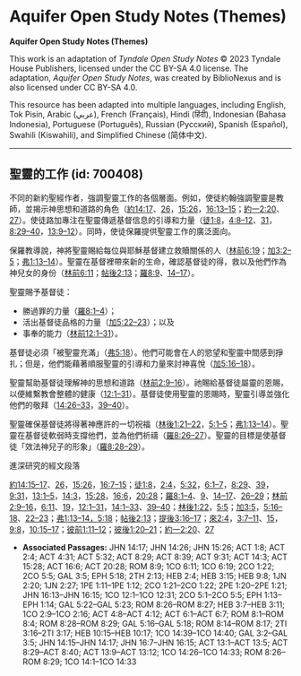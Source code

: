 # Aquifer Open Study Notes (Themes)

**Aquifer Open Study Notes (Themes)**

This work is an adaptation of *Tyndale Open Study Notes* © 2023 Tyndale House Publishers, licensed under the CC BY\-SA 4\.0 license. The adaptation, *Aquifer Open Study Notes*, was created by BiblioNexus and is also licensed under CC BY\-SA 4\.0\.

This resource has been adapted into multiple languages, including English, Tok Pisin, Arabic (عربي), French (Français), Hindi (हिंदी), Indonesian (Bahasa Indonesia), Portuguese (Português), Russian (Русский), Spanish (Español), Swahili (Kiswahili), and Simplified Chinese (简体中文).



--------------------------------

## 聖靈的工作 (id: 700408)

不同的新約聖經作者，強調聖靈工作的各個層面。例如，使徒約翰強調聖靈是教師，並揭示神思想和道路的角色（[約14:17](https://ref.ly/John14:17)、[26](https://ref.ly/John14:26)，[15:26](https://ref.ly/John15:26)，[16:13–15](https://ref.ly/John16:13-John16:15)；[約一2:20](https://ref.ly/1John2:20)、[27](https://ref.ly/1John2:27)）。使徒路加專注在聖靈傳遞基督信息的引導和力量（[徒1:8](https://ref.ly/Acts1:8)，[4:8–12](https://ref.ly/Acts4:8-Acts4:12)、[31](https://ref.ly/Acts4:31)，[8:29–40](https://ref.ly/Acts8:29-Acts8:40)，[13:9–12](https://ref.ly/Acts13:9-Acts13:12)）。同時，使徒保羅提供聖靈工作的廣泛面向。

保羅教導說，神將聖靈賜給每位與耶穌基督建立救贖關係的人（[林前6:19](https://ref.ly/1Cor6:19)；[加3:2–5](https://ref.ly/Gal3:2-Gal3:5)；[弗1:13–14](https://ref.ly/Eph1:13-Eph1:14)）。聖靈在基督裡帶來新的生命，確認基督徒的得，救以及他們作為神兒女的身份（[林前6:11](https://ref.ly/1Cor6:11)；[帖後2:13](https://ref.ly/2Thess2:13)；[羅8:9](https://ref.ly/Rom8:9)、[14–17](https://ref.ly/Rom8:14-Rom8:17)）。

聖靈賜予基督徒：

* 勝過罪的力量（[羅8:1–4](https://ref.ly/Rom8:1-Rom8:4)）；
* 活出基督徒品格的力量（[加5:22–23](https://ref.ly/Gal5:22-Gal5:23)）；以及
* 事奉的能力（[林前12:1–31](https://ref.ly/1Cor12:1-1Cor12:31)）。

基督徒必須「被聖靈充滿」（[弗5:18](https://ref.ly/Eph5:18)）。他們可能會在人的慾望和聖靈中間感到掙扎；但是，他們能藉著順服聖靈的引導和力量來討神喜悅（[加5:16–18](https://ref.ly/Gal5:16-Gal5:18)）。

聖靈幫助基督徒理解神的思想和道路（[林前2:9–16](https://ref.ly/1Cor2:9-1Cor2:16)）。祂賜給基督徒屬靈的恩賜，以便維繫教會整體的健康（[12:1–31](https://ref.ly/1Cor12:1-1Cor12:31)）。基督徒使用聖靈的恩賜時，聖靈引導並強化他們的敬拜（[14:26–33](https://ref.ly/1Cor14:26-1Cor14:33)，[39–40](https://ref.ly/1Cor14:39-1Cor14:40)）。

聖靈確保基督徒將得著神應許的一切祝福（[林後1:21–22](https://ref.ly/2Cor1:21-2Cor1:22)，[5:1–5](https://ref.ly/2Cor5:1-2Cor5:5)；[弗1:13–14](https://ref.ly/Eph1:13-Eph1:14)）。聖靈在基督徒軟弱時支撐他們，並為他們祈禱（[羅8:26–27](https://ref.ly/Rom8:26-Rom8:27)）。聖靈的目標是使基督徒「效法神兒子的形象」（[羅8:28–29](https://ref.ly/Rom8:28-Rom8:29)）。

進深研究的經文段落

[約14:15–17](https://ref.ly/John14:15-John14:17)、[26](https://ref.ly/John14:26)，[15:26](https://ref.ly/John15:26)，[16:7–15](https://ref.ly/John16:7-John16:15)；[徒1:8](https://ref.ly/Acts1:8)，[2:4](https://ref.ly/Acts2:4)，[5:32](https://ref.ly/Acts5:32)，[6:1–7](https://ref.ly/Acts6:1-Acts6:7)，[8:29](https://ref.ly/Acts8:29)、[39](https://ref.ly/Acts8:39)，[9:31](https://ref.ly/Acts9:31)，[13:1–5](https://ref.ly/Acts13:1-Acts13:5)，[14:3](https://ref.ly/Acts14:3)，[15:28](https://ref.ly/Acts15:28)，[16:6](https://ref.ly/Acts16:6)，[20:28](https://ref.ly/Acts20:28)；[羅8:1–4](https://ref.ly/Rom8:1-Rom8:4)、[9](https://ref.ly/Rom8:9)、[14–17](https://ref.ly/Rom8:14-Rom8:17)、[26–29](https://ref.ly/Rom8:26-Rom8:29)；[林前2:9–16](https://ref.ly/1Cor2:9-1Cor2:16)，[6:11](https://ref.ly/1Cor6:11)、[19](https://ref.ly/1Cor6:19)，[12:1–31](https://ref.ly/1Cor12:1-1Cor12:31)，[14:1–33](https://ref.ly/1Cor14:1-1Cor14:33)、[39–40](https://ref.ly/1Cor14:39-1Cor14:40)；[林後1:22](https://ref.ly/2Cor1:22)，[5:5](https://ref.ly/2Cor5:5)；[加3:5](https://ref.ly/Gal3:5)，[5:16–18](https://ref.ly/Gal5:16-Gal5:18)、[22–23](https://ref.ly/Gal5:22-Gal5:23)；[弗1:13–14，](https://ref.ly/Eph1:13-Eph1:14)[5:18](https://ref.ly/Eph5:18)；[帖後2:13](https://ref.ly/2Thess2:13)；[提後3:16–17](https://ref.ly/2Tim3:16-2Tim3:17)；[來2:4](https://ref.ly/Heb2:4)，[3:7–11](https://ref.ly/Heb3:7-Heb3:11)、[15](https://ref.ly/Heb3:15)，[9:8](https://ref.ly/Heb9:8)，[10:15–17](https://ref.ly/Heb10:15-Heb10:17)；[彼前1:11–12](https://ref.ly/1Pet1:11-1Pet1:12)；[彼後1:20–21](https://ref.ly/2Pet1:20-2Pet1:21)；[約一2:20](https://ref.ly/1John2:20)、[27](https://ref.ly/1John2:27)

* **Associated Passages:** JHN 14:17; JHN 14:26; JHN 15:26; ACT 1:8; ACT 2:4; ACT 4:31; ACT 5:32; ACT 8:29; ACT 8:39; ACT 9:31; ACT 14:3; ACT 15:28; ACT 16:6; ACT 20:28; ROM 8:9; 1CO 6:11; 1CO 6:19; 2CO 1:22; 2CO 5:5; GAL 3:5; EPH 5:18; 2TH 2:13; HEB 2:4; HEB 3:15; HEB 9:8; 1JN 2:20; 1JN 2:27; 1PE 1:11–1PE 1:12; 2CO 1:21–2CO 1:22; 2PE 1:20–2PE 1:21; JHN 16:13–JHN 16:15; 1CO 12:1–1CO 12:31; 2CO 5:1–2CO 5:5; EPH 1:13–EPH 1:14; GAL 5:22–GAL 5:23; ROM 8:26–ROM 8:27; HEB 3:7–HEB 3:11; 1CO 2:9–1CO 2:16; ACT 4:8–ACT 4:12; ACT 6:1–ACT 6:7; ROM 8:1–ROM 8:4; ROM 8:28–ROM 8:29; GAL 5:16–GAL 5:18; ROM 8:14–ROM 8:17; 2TI 3:16–2TI 3:17; HEB 10:15–HEB 10:17; 1CO 14:39–1CO 14:40; GAL 3:2–GAL 3:5; JHN 14:15–JHN 14:17; JHN 16:7–JHN 16:15; ACT 13:1–ACT 13:5; ACT 8:29–ACT 8:40; ACT 13:9–ACT 13:12; 1CO 14:26–1CO 14:33; ROM 8:26–ROM 8:29; 1CO 14:1–1CO 14:33

